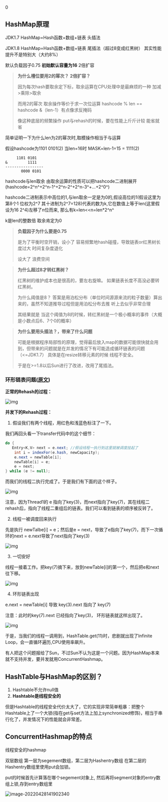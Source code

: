 0

## HashMap原理

JDK1.7  HashMap=Hash函数+数组+链表 头插法

JDK1.8  HashMap=Hash函数+数组+链表 尾插法（超过8变成红黑树）  其实性能提升不是特别大（大约8%）

默认负载因子0.75  **初始默认容量为16** 2倍扩容

> **为什么槽位要用2的幂次？**  **2倍扩容？**
> 
> 因为每次hash要取余定下标，取余运算在CPU处理中是最麻烦的一种  加减>乘除>取余
> 
> 而用2的幂次  取余操作等价于求一次位运算 hashcode % len == hashcode &（len-1）有点像求反掩码
> 
> 像这种底层的频繁操作 put与rehash的时候，要在性能上斤斤计较 能省就省

简单证明一下为什么len为2的幂次时,取模操作相当于与运算

假设hashcode为1101 0101(2)   当len=16时 MASK=len-1=15 = 1111(2)

```
     1101 0101
&         1111
-----------------
       0000 0101
```

hashcode与len取余 由取余运算的性质可以把hashcode二进制展开(hashcode=2^n^+2^n-1^+2^n-2^+2^n-3^+…+2^0^)

hashcode二进制表示中高位的1,与len取余一定是为0的,假设高位的1(假设这里为第8个1 位权为2^7 其十进制为2^7=128)代表的数为k,它在数值上等于len(这里假设为16 2^4)左移了n位而来, 那么有k=len<<n=len*2^n^

k是len的整数倍 取余肯定为0 

> **负载因子为什么要是0.75**
> 
> 是为了平衡时空开销，设小了 容易频繁地hash碰撞，导致链表or红黑树长度过大 时间复杂度退化
> 
> 设大了  浪费空间

> **为什么超过8才转红黑树？**
> 
> 红黑树的维护成本也是很高的，要左右旋嘛。  如果链表长度不高没必要转红黑树。
> 
> 为什么阈值是8？ 答案是用泊松分布（单位时间源源来流的粒子数量）算出来的，虽然不知道推导过程但是用泊松分布去推 听上去似乎非常合理
> 
> 其结果就是 当这个阈值为8的时候，转红黑树是一个极小概率的事件（大概是小数点后6、7个0的概率）  

> **为什么要用头插法？，带来了什么问题**
> 
> 可能是根据程序局部性的原理，觉得最后放入map的数据可能很快就会用到，但带来的问题就是在并发的情况下有可能造成循环链表的问题（<=JDK1.7） 具体是在resize转移元素的时候 线程不安全。
> 
> 于是在>=1.8以后Sun进行了改进，改用了尾插法。

### 环形链表问题([原文](https://zhuanlan.zhihu.com/p/200997545))

**正常的Rehash的过程：**

![img](HashMap&Hashtable&ConcurrentHashmap/v2-4a74e27482875fecc637b580f3c69477_720w.jpg)

**并发下的Rehash过程：**

1. 假设我们有两个线程，用红色和浅蓝色标注了一下。

我们再回头看一下transfer代码中的这个细节：

```java
do {
   Entry<K,V> next = e.next; //假设线程一执行到这里就被调度挂起了
    int i = indexFor(e.hash, newCapacity);
    e.next = newTable[i];
    newTable[i] = e;
    e = next;
} while (e != null);
```

而我们的线程二执行完成了。于是我们有下面的这个样子。

![img](HashMap&Hashtable&ConcurrentHashmap/v2-b9bd4b44074f9d1015a4b12f280786f5_720w.jpg)

注意，因为Thread1的 e 指向了key(3)，而next指向了key(7)，其在线程二rehash后，指向了线程二重组后的链表。我们可以看到链表的顺序被反转了。

2. 线程一被调度回来执行

先是执行 newTalbe[i] = e；然后是e = next，导致了e指向了key(7)，而下一次循环的next = e.next导致了next指向了key(3)

![img](HashMap&Hashtable&ConcurrentHashmap/v2-14d38c506bb73dec09f710f79a72f585_720w.jpg)

3. 一切安好

线程一接着工作。把key(7)摘下来，放到newTable[i]的第一个，然后把e和next往下移。

![img](HashMap&Hashtable&ConcurrentHashmap/v2-9744e6c652321d6fbc1674a99b3e05cb_720w.jpg)

4. 环形链表出现

e.next = newTable[i] 导致 key(3).next 指向了 key(7)

注意：此时的key(7).next 已经指向了key(3)， 环形链表就这样出现了。

![img](HashMap&Hashtable&ConcurrentHashmap/v2-a5851c4a5ce1fac80be185a027bf54e6_720w.jpg)

于是，当我们的线程一调用到，HashTable.get(11)时，悲剧就出现了Infinite Loop，会一直循环遍历,CPU使用率飙升。

有人把这个问题报给了Sun，不过Sun不认为这是一个问题。因为HashMap本来就不支持并发，要并发就用ConcurrentHashmap。

## HashTable与HashMap的区别？

1. Hashtable不允许null值
2. **Hashtable是线程安全的**

但是Hashtable的线程安全代价太大了，它的实现非常简单粗暴：把整个Hashtable上了一个大锁(指在get与set方法上加上synchronized修饰)，相当于串行化了，并发情况下的性能就会非常差。

## ConcurrentHashmap的特点

线程安全的hashmap

双层数组  第一层为segement数组，第二层为Hashentry数组  在第二层的Hashentry数组里使用put会加锁。

put的时候首先计算落在哪个segement对象上, 然后再将segment对象的entry数组上锁,存到entry数组里

![image-20220428141902340](HashMap&Hashtable&ConcurrentHashmap/image-20220428141902340-16511267440531.png)

